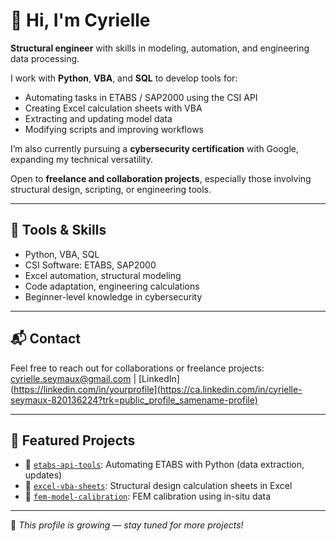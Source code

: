 # 👋 Hi, I'm Cyrielle

**Structural engineer** with skills in modeling, automation, and engineering data processing.

I work with **Python**, **VBA**, and **SQL** to develop tools for:
- Automating tasks in ETABS / SAP2000 using the CSI API
- Creating Excel calculation sheets with VBA
- Extracting and updating model data
- Modifying scripts and improving workflows

I’m also currently pursuing a **cybersecurity certification** with Google, expanding my technical versatility.

Open to **freelance and collaboration projects**, especially those involving structural design, scripting, or engineering tools.

---

## 🧰 Tools & Skills

- Python, VBA, SQL
- CSI Software: ETABS, SAP2000
- Excel automation, structural modeling
- Code adaptation, engineering calculations
- Beginner-level knowledge in cybersecurity

---

## 📬 Contact

Feel free to reach out for collaborations or freelance projects:  
cyrielle.seymaux@gmail.com | [LinkedIn](https://linkedin.com/in/yourprofile](https://ca.linkedin.com/in/cyrielle-seymaux-820136224?trk=public_profile_samename-profile)

---

## 📌 Featured Projects

- 🔹 [`etabs-api-tools`](https://github.com/yourusername/etabs-api-tools): Automating ETABS with Python (data extraction, updates)
- 🔹 [`excel-vba-sheets`](https://github.com/yourusername/excel-vba-sheets): Structural design calculation sheets in Excel
- 🔹 [`fem-model-calibration`](https://github.com/yourusername/fem-model-calibration): FEM calibration using in-situ data

---

📌 *This profile is growing — stay tuned for more projects!*
